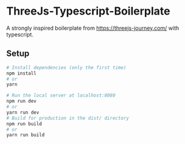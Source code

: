 # ThreeJs-Typescript-Boilerplate

A strongly inspired boilerplate from https://threejs-journey.com/ with typescript.

## Setup

``` bash
# Install dependencies (only the first time)
npm install
# or 
yarn

# Run the local server at localhost:8080
npm run dev
# or
yarn run dev
# Build for production in the dist/ directory
npm run build
# or
yarn run build
```


